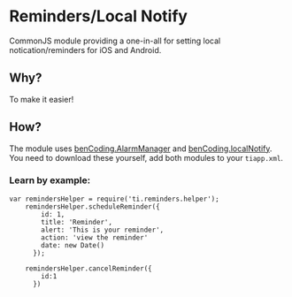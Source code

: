 # Reminders/Local Notify
CommonJS module providing a one-in-all for setting local notication/reminders for iOS and Android.

## Why?
To make it easier!

## How?
The module uses [benCoding.AlarmManager](https://github.com/benbahrenburg/benCoding.AlarmManager) and [benCoding.localNotify](https://github.com/benbahrenburg/LocalNotify). You need to download these yourself, add both modules to your `tiapp.xml`.

### Learn by example:

```
var remindersHelper = require('ti.reminders.helper');
    remindersHelper.scheduleReminder({
        id: 1,
        title: 'Reminder',
        alert: 'This is your reminder',
        action: 'view the reminder'
        date: new Date()
      });

    remindersHelper.cancelReminder({
        id:1
      })

```
